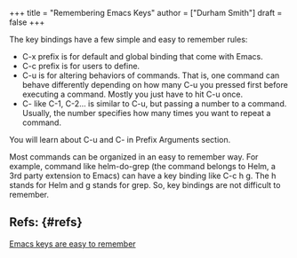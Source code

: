+++
title = "Remembering Emacs Keys"
author = ["Durham Smith"]
draft = false
+++

The key bindings have a few simple and easy to remember rules:

-   C-x prefix is for default and global binding that come with Emacs.
-   C-c prefix is for users to define.
-   C-u is for altering behaviors of commands. That is, one command can behave differently depending on how many C-u you pressed first before executing a command. Mostly you just have to hit C-u once.
-   C-<number> like C-1, C-2… is similar to C-u, but passing a number to a command. Usually, the number specifies how many times you want to repeat a command.

You will learn about C-u and C-<number> in Prefix Arguments section.

Most commands can be organized in an easy to remember way. For example, command like helm-do-grep (the command belongs to Helm, a 3rd party extension to Emacs) can have a key binding like C-c h g. The h stands for Helm and g stands for grep. So, key bindings are not difficult to remember.


## Refs: {#refs}

[Emacs keys are easy to remember](https://tuhdo.github.io/emacs-tutor.html#orgheadline18)
